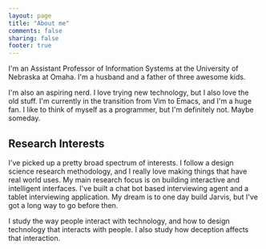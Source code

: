 ```yaml
---
layout: page
title: "About me"
comments: false
sharing: false
footer: true
---
```


I'm an Assistant Professor of Information Systems at the University of
Nebraska at Omaha. I'm a husband and a father
of three awesome kids.

I'm also an aspiring nerd. I love trying new technology, but I also love the old
stuff. I'm currently in the transition from Vim to Emacs, and I'm a huge fan. I
like to think of myself as a programmer, but I'm definitely not. Maybe someday.

## Research Interests

I've picked up a pretty broad spectrum
of interests. I follow a design science research methodology, and I really love
making things that have real world uses. My main research focus is on building
interactive and intelligent interfaces. I've built a chat bot based interviewing
agent and a tablet interviewing application. My dream is to one day build
Jarvis, but I've got a long way to go before then.

I study the way people interact with technology, and how to design technology
that interacts with people. I also study how deception affects that interaction.
